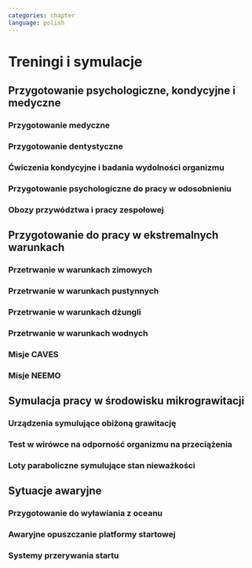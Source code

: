 ```yaml
---
categories: chapter
language: polish
---
```


# Treningi i symulacje

<!--
Astronaut Pilots and Commanders are a breed apart, as are Test Pilots.  These are people with total control over their emotions and reactions, rarely if ever flustered.  If you've watched test pilots flying aircraft in Air Shows, and seen planes literally come apart and the pilot stays seemingly forever in the cockpit, before a last ditch ejection, then you know the kind of people I'm talking about.  I have flown simulations with Astronauts and they really do have ice water running through their veins.  Nothing rattles them.  They do not have a death wish, but they face every situation, including the toughest ones, with a calm that's nearly impossible to believe.

http://www.asc-csa.gc.ca/eng/astronauts/about-the-job/basic-training.asp
Canadian Astronaut Basic training covers many subjects, including:
CSA orientation
History of space flight
Fundamentals of space flight
Space operations and procedures
International Space Station systems
Life science
Materials and fluid science
Earth observation
Space science
Robotics
Human behaviour and performance
Flight training
Parachute jumps
Physical training
First aid and CPR
Language training (e.g. learning Russian)
Operation of photographic equipment
Media relations
Survival training

http://www.asc-csa.gc.ca/eng/astronauts/about-the-job/flight-training.asp
http://www.asc-csa.gc.ca/eng/astronauts/about-the-job/ongoing-training.asp

-->

## Przygotowanie psychologiczne, kondycyjne i medyczne

### Przygotowanie medyczne

<!-- TODO:
http://www.asc-csa.gc.ca/eng/astronauts/about-the-job/ongoing-training.asp
Given all of the risks involved in space missions and the requirements of certain scientific experiments, the astronauts must be able to perform medical interventions if necessary, such as:

drawing blood
ultrasounds
cardio-pulmonary resuscitation
sutures
-->

### Przygotowanie dentystyczne
<!-- TODO:
http://www.asc-csa.gc.ca/eng/astronauts/about-the-job/ongoing-training.asp
In 1973, cosmonaut Yuri Romanenko experienced tooth pain during the Salyut 6 mission. He suffered for two weeks until the crew returned to Earth! Since then, astronauts have received training in dentistry.
-->


### Ćwiczenia kondycyjne i badania wydolności organizmu

### Przygotowanie psychologiczne do pracy w odosobnieniu
<!-- TODO:
- Przygotowanie do samotności
- Brak bliskich
- Psychika
- requirements: mental, spiritual (emotional), physical fitness
- dealing with stress, emotional and physical
-->

### Obozy przywództwa i pracy zespołowej

## Przygotowanie do pracy w ekstremalnych warunkach
<!-- TODO: Ekstremalne warunki
- hiking
- planetary science
- geology
- poznawanie siebie i innych w zespole aby być lepszymi kumplami
    - expeditionary training
    - graduation of national outdoor leadership school, Orlando, Wyoming (hike 8 days and 8 nights)
        - east temple peak
        - walking up to the peak holding hands z innymi

Tzw. survival training
- kiedy takie sytuacje mogą wystąpić?
- desert training
- water training
- jungle survival training
- cook and eat snake
- how to make a water in the desert
-->

### Przetrwanie w warunkach zimowych

### Przetrwanie w warunkach pustynnych

### Przetrwanie w warunkach dżungli

### Przetrwanie w warunkach wodnych

### Misje CAVES

### Misje NEEMO
<!-- TODO: NEEMO
Key West, Florida

Day 1
- zapoznanie z wodą
- nurkowanie w rafie koralowej
- nauka nurkowania

Day 2
- zapoznanie ze sprzętem, hełm
-->

## Symulacja pracy w środowisku mikrograwitacji

### Urządzenia symulujące obiżoną grawitację
<!-- TODO: Sim
- liny (z programu apollo)
- urządzenie na którym trenował Ed White poruszanie się w kosmosie
-  MAT Multi Axial Trainer
- vertical threadmill
-->

### Test w wirówce na odporność organizmu na przeciążenia

### Loty paraboliczne symulujące stan nieważkości

## Sytuacje awaryjne

<!--
In his book, An Astronaut's Guide to Life on Earth, astronaut Chris Hadfield explains a chilling training exercise called a 'death sim'. It's designed to help prepare astronauts for what they should do in the event of the death of one of their colleagues.
Death sims usually operate as a roundtable discussion in which one astronaut is announced as having died and whoever is leading the exercise will throw curveballs into the hypothetical scenario that plays out. In his book, Hadfield explains what it was like listening to his own death sim played out:
"We've just received word from the Station: Chris is dead." Immediately, people start working the problem. Okay, what are we going to do with his corpse? There are no body bags on Station, so should we shove it in a spacesuit and stick it in a locker? But what about the smell? Should we send it back to Earth on a resupply ship and let it burn up with the rest of the garbage on re-entry? Jettison it during a spacewalk and let it float away into space?
The death sims force the astronauts to really think through how they should respond, Hadfield writes: "Who should tell my parents their son is dead? By phone or in person? Where will they even be - at the farm or at the cottage? Do we need two plans, then, depending on where my mom and dad are?"
I'm guessing a similar sim might have been done for the Apollo astronauts.
-->

### Przygotowanie do wyławiania z oceanu

### Awaryjne opuszczanie platformy startowej
<!-- TODO:
- MRAP - Mine resistant ambush protected vehicles  - opancerzony samochód do ewakuacji astronautów z launch pad
- Wagoniki ze space shuttle
-->

### Systemy przerywania startu
